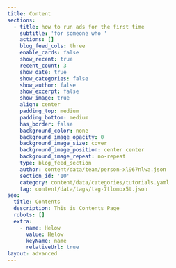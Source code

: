 ```yaml
---
title: Content
sections:
  - title: how to run ads for the first time
    subtitle: 'for someone who '
    actions: []
    blog_feed_cols: three
    enable_cards: false
    show_recent: true
    recent_count: 3
    show_date: true
    show_categories: false
    show_author: false
    show_excerpt: false
    show_image: true
    align: center
    padding_top: medium
    padding_bottom: medium
    has_border: false
    background_color: none
    background_image_opacity: 0
    background_image_size: cover
    background_image_position: center center
    background_image_repeat: no-repeat
    type: blog_feed_section
    author: content/data/team/person-xl967nlwa.json
    section_id: '10'
    category: content/data/categories/tutorials.yaml
    tag: content/data/tags/tag-7tlomox5t.json
seo:
  title: Contents
  description: This is Contents Page
  robots: []
  extra:
    - name: Helow
      value: Helow
      keyName: name
      relativeUrl: true
layout: advanced
---
```

